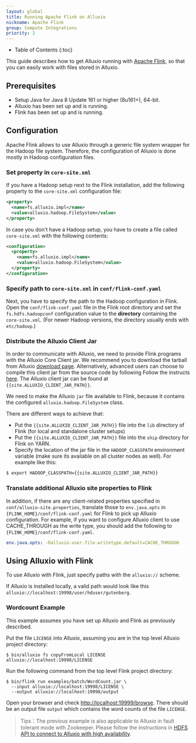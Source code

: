 ```yaml
---
layout: global
title: Running Apache Flink on Alluxio
nickname: Apache Flink
group: Compute Integrations
priority: 2
---
```


* Table of Contents
{:toc}

This guide describes how to get Alluxio running with [Apache Flink](http://flink.apache.org/), so
that you can easily work with files stored in Alluxio.

## Prerequisites

* Setup Java for Java 8 Update 161 or higher (8u161+), 64-bit.
* Alluxio has been set up and is running.
* Flink has been set up and is running.

## Configuration

Apache Flink allows to use Alluxio through a generic file system wrapper for the Hadoop file system.
Therefore, the configuration of Alluxio is done mostly in Hadoop configuration files.

### Set property in `core-site.xml`

If you have a Hadoop setup next to the Flink installation, add the following property to the
`core-site.xml` configuration file:

```xml
<property>
  <name>fs.alluxio.impl</name>
  <value>alluxio.hadoop.FileSystem</value>
</property>
```

In case you don't have a Hadoop setup, you have to create a file called `core-site.xml` with the
following contents:

```xml
<configuration>
  <property>
    <name>fs.alluxio.impl</name>
    <value>alluxio.hadoop.FileSystem</value>
  </property>
</configuration>
```

### Specify path to `core-site.xml` in `conf/flink-conf.yaml`

Next, you have to specify the path to the Hadoop configuration in Flink. Open the
`conf/flink-conf.yaml` file in the Flink root directory and set the `fs.hdfs.hadoopconf`
configuration value to the **directory** containing the `core-site.xml`. (For newer Hadoop versions,
the directory usually ends with `etc/hadoop`.)

### Distribute the Alluxio Client Jar

In order to communicate with Alluxio, we need to provide Flink programs with the Alluxio Core Client
jar. We recommend you to download the tarball from
Alluxio [download page](http://www.alluxio.org/download).
Alternatively, advanced users can choose to compile this client jar from the source code
by following Follow the instructs [here](Building-Alluxio-From-Source.html#compute-framework-support).
The Alluxio client jar can be found at `{{site.ALLUXIO_CLIENT_JAR_PATH}}`.

We need to make the Alluxio `jar` file available to Flink, because it contains the configured
`alluxio.hadoop.FileSystem` class.

There are different ways to achieve that:

- Put the `{{site.ALLUXIO_CLIENT_JAR_PATH}}` file into the `lib` directory of Flink (for local and
standalone cluster setups)
- Put the `{{site.ALLUXIO_CLIENT_JAR_PATH}}` file into the `ship` directory for Flink on YARN.
- Specify the location of the jar file in the `HADOOP_CLASSPATH` environment variable (make sure its
available on all cluster nodes as well). For example like this:

```bash
$ export HADOOP_CLASSPATH={{site.ALLUXIO_CLIENT_JAR_PATH}}
```

### Translate additional Alluxio site properties to Flink

In addition, if there are any client-related properties specified in `conf/alluxio-site.properties`,
translate those to `env.java.opts` in `{FLINK_HOME}/conf/flink-conf.yaml` for Flink to pick up
Alluxio configuration. For example, if you want to configure Alluxio client to use CACHE_THROUGH as
the write type, you should add the following to `{FLINK_HOME}/conf/flink-conf.yaml`.

```yaml
env.java.opts: -Dalluxio.user.file.writetype.default=CACHE_THROUGH
```

## Using Alluxio with Flink

To use Alluxio with Flink, just specify paths with the `alluxio://` scheme.

If Alluxio is installed locally, a valid path would look like this
`alluxio://localhost:19998/user/hduser/gutenberg`.

### Wordcount Example

This example assumes you have set up Alluxio and Flink as previously described.

Put the file `LICENSE` into Alluxio, assuming you are in the top level Alluxio project directory:

```console
$ bin/alluxio fs copyFromLocal LICENSE alluxio://localhost:19998/LICENSE
```

Run the following command from the top level Flink project directory:

```console
$ bin/flink run examples/batch/WordCount.jar \
  --input alluxio://localhost:19998/LICENSE \
  --output alluxio://localhost:19998/output
```

Open your browser and check [http://localhost:19999/browse](http://localhost:19999/browse). There should be an output file `output` which contains the word counts of the file `LICENSE`.

> Tips：The previous example is also applicable to Alluxio in fault tolerant mode with Zookeeper. 
Please follow the instructions in [HDFS API to connect to Alluxio with high availability](Running-Alluxio-on-a-Cluster.html#hdfs-api).
